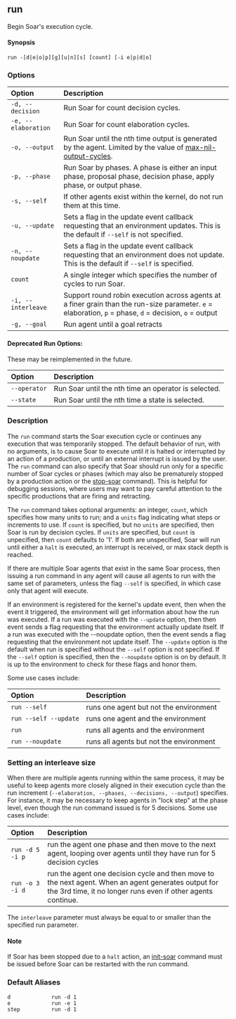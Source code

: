 ## run

Begin Soar's execution cycle.

#### Synopsis

```
run -[d|e|o|p][g][u|n][s] [count] [-i e|p|d|o]
```

### Options

| **Option** | **Description** |
|:-----------|:----------------|
| `-d, --decision` | Run Soar for count decision cycles. |
| `-e, --elaboration` | Run Soar for count elaboration cycles. |
| `-o, --output`   | Run Soar until the nth time output is generated by the agent. Limited by the value of [max-nil-output-cycles](./cmd_max_nil_output_cycles.md). |
| `-p, --phase`    | Run Soar by phases. A phase is either an input phase, proposal phase, decision phase, apply phase, or output phase. |
| `-s, --self`     | If other agents exist within the kernel, do not run them at this time. |
| `-u, --update`   | Sets a flag in the update event callback requesting that an environment updates. This is the default if `--self` is not specified. |
| `-n, --noupdate` | Sets a flag in the update event callback requesting that an environment does not update. This is the default if `--self` is specified. |
| `count`          | A single integer which specifies the number of cycles to run Soar. |
| `-i, --interleave` | Support round robin execution across agents at a finer grain than the run-size parameter. `e` = elaboration, `p` = phase, `d` = decision, `o` = output |
| `-g, --goal`     | Run agent until a goal retracts     |

#### Deprecated Run Options:

These may be reimplemented in the future.

| **Option** | **Description** |
|:-----------|:----------------|
| `--operator` | Run Soar until the nth time an operator is selected. |
| `--state`    | Run Soar until the nth time a state is selected.     |

### Description

The `run` command starts the Soar execution cycle or continues any execution that was temporarily stopped. The default behavior of run, with no arguments, is to cause Soar to execute until it is halted or interrupted by an action of a production, or until an external interrupt is issued by the user. The `run` command can also specify that Soar should run only for a specific number of Soar cycles or phases (which may also be prematurely stopped by a production action or the [stop-soar](./cmd_stop_soar.md) command). This is helpful for debugging sessions, where users may want to pay careful attention to the specific productions that are firing and retracting.

The `run` command takes optional arguments: an integer, `count`, which specifies how many units to run; and a `units` flag indicating what steps or increments to use. If `count` is specified, but no `units` are specified, then Soar is run by decision cycles. If `units` are specified, but `count` is unpecified, then `count` defaults to '1'. If both are unspecified, Soar will run until either a `halt` is executed, an interrupt is received, or max stack depth is reached.

If there are multiple Soar agents that exist in the same Soar process, then issuing a run command in any agent will cause all agents to run with the same set of parameters, unless the flag `--self` is specified, in which case only that agent will execute.

If an environment is registered for the kernel's update event, then when the event it triggered, the environment will get information about how the run was executed. If a run was executed with the `--update` option, then then event sends a flag requesting that the environment actually update itself. If a run was executed with the --noupdate option, then the event sends a flag requesting that the environment not update itself. The `--update` option is the default when run is specified without the `--self` option is not specified. If the `--self` option is specified, then the `--noupdate` option is on by default. It is up to the environment to check for these flags and honor them.

Some use cases include:

| **Option** | **Description** |
|:-----------|:----------------|
| `run --self` | runs one agent but not the environment |
| `run --self --update` | runs one agent and the environment     |
| `run`        | runs all agents and the environment    |
| `run --noupdate` | runs all agents but not the environment |

### Setting an interleave size

When there are multiple agents running within the same process, it may be useful to keep agents more closely aligned in their execution cycle than the run increment (`--elaboration, --phases, --decisions, --output`) specifies. For instance, it may be necessary to keep agents in "lock step" at the phase level, even though the run command issued is for 5 decisions. Some use cases include:

| **Option** | **Description** |
|:-----------|:----------------|
| `run -d 5 -i p` | run the agent one phase and then move to the next agent, looping over agents until they have run for 5 decision cycles |
| `run -o 3 -i d` | run the agent one decision cycle and then move to the next agent. When an agent generates output for the 3rd time, it no longer runs even if other agents continue. |

The `interleave` parameter must always be equal to or smaller than the specified run parameter.

#### Note

If Soar has been stopped due to a `halt` action, an [init-soar](./cmd_init_soar.md) command must be issued before Soar can be restarted with the run command.

### Default Aliases
```
d             run -d 1
e             run -e 1
step          run -d 1
```